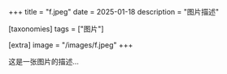 +++
title = "f.jpeg"
date = 2025-01-18
description = "图片描述"

[taxonomies]
tags = ["图片"]

[extra]
image = "/images/f.jpeg"
+++

这是一张图片的描述...
